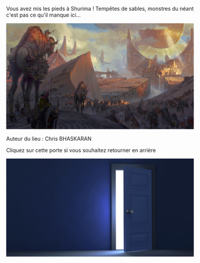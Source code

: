 Vous avez mis les pieds à Shurima ! 
Tempêtes de sables, monstres du néant c'est pas ce qu'il manque ici...

[![Shurima](/images/shurima.jpg)](https://www.youtube.com/watch?v=_mnkkIhoC8c&t=65s)

Auteur du lieu : Chris BHASKARAN

Cliquez sur cette porte si vous souhaitez retourner en arrière

[![door](/images/door.jpg)](https://github.com/Vaksalan/myLabesgi/blob/main/salle1.md)
